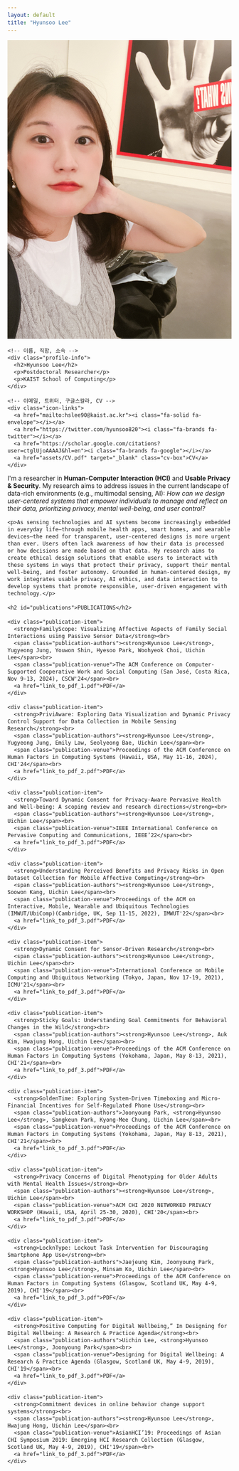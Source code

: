 ```yaml
---
layout: default
title: "Hyunsoo Lee"
---
```


<div class="page-wrapper">

  <!-- 왼쪽: 사진 + 아이콘 -->
  <div class="sidebar">
    <img src="assets/img/profile.JPG" alt="Profile Image" class="profile-img">
    
    <!-- 이름, 직함, 소속 -->
    <div class="profile-info">
      <h2>Hyunsoo Lee</h2>
      <p>Postdoctoral Researcher</p>
      <p>KAIST School of Computing</p>
    </div>

    <!-- 이메일, 트위터, 구글스칼라, CV -->
    <div class="icon-links">
      <a href="mailto:hslee90@kaist.ac.kr"><i class="fa-solid fa-envelope"></i></a>
      <a href="https://twitter.com/hyunsoo820"><i class="fa-brands fa-twitter"></i></a>
      <a href="https://scholar.google.com/citations?user=ctglUjoAAAAJ&hl=en"><i class="fa-brands fa-google"></i></a>
      <a href="assets/CV.pdf" target="_blank" class="cv-box">CV</a>
    </div>
  </div> <!-- .sidebar 닫기 -->

  <!-- 오른쪽: 텍스트 내용 -->
  <div class="main-content">
    <p>I'm a researcher in <strong>Human-Computer Interaction (HCI)</strong> and <strong>Usable Privacy & Security</strong>. My research aims to address issues in the current landscape of data-rich environments (e.g., multimodal sensing, AI): <i>How can we design user-centered systems that empower individuals to manage and reflect on their data, prioritizing privacy, mental well-being, and user control?</i></p>

    <p>As sensing technologies and AI systems become increasingly embedded in everyday life—through mobile health apps, smart homes, and wearable devices—the need for transparent, user-centered designs is more urgent than ever. Users often lack awareness of how their data is processed or how decisions are made based on that data. My research aims to create ethical design solutions that enable users to interact with these systems in ways that protect their privacy, support their mental well-being, and foster autonomy. Grounded in human-centered design, my work integrates usable privacy, AI ethics, and data interaction to develop systems that promote responsible, user-driven engagement with technology.</p>

    <h2 id="publications">PUBLICATIONS</h2>

    <div class="publication-item">
      <strong>FamilyScope: Visualizing Affective Aspects of Family Social Interactions using Passive Sensor Data</strong><br>
      <span class="publication-authors"><strong>Hyunsoo Lee</strong>, Yugyeong Jung, Youwon Shin, Hyesoo Park, Woohyeok Choi, Uichin Lee</span><br>
      <span class="publication-venue">The ACM Conference on Computer-Supported Cooperative Work and Social Computing (San José, Costa Rica, Nov 9-13, 2024), CSCW'24</span><br>
      <a href="link_to_pdf_1.pdf">PDF</a>
    </div>

    <div class="publication-item">
      <strong>PriviAware: Exploring Data Visualization and Dynamic Privacy Control Support for Data Collection in Mobile Sensing Research</strong><br>
      <span class="publication-authors"><strong>Hyunsoo Lee</strong>, Yugyeong Jung, Emily Law, Seolyeong Bae, Uichin Lee</span><br>
      <span class="publication-venue">Proceedings of the ACM Conference on Human Factors in Computing Systems (Hawaii, USA, May 11-16, 2024), CHI'24</span><br>
      <a href="link_to_pdf_2.pdf">PDF</a>
    </div>

    <div class="publication-item">
      <strong>Toward Dynamic Consent for Privacy-Aware Pervasive Health and Well-being: A scoping review and research directions</strong><br>
      <span class="publication-authors"><strong>Hyunsoo Lee</strong>, Uichin Lee</span><br>
      <span class="publication-venue">IEEE International Conference on Pervasive Computing and Communications, IEEE’22</span><br>
      <a href="link_to_pdf_3.pdf">PDF</a>
    </div>

    <div class="publication-item">
      <strong>Understanding Perceived Benefits and Privacy Risks in Open Dataset Collection for Mobile Affective Computing</strong><br>
      <span class="publication-authors"><strong>Hyunsoo Lee</strong>, Soowon Kang, Uichin Lee</span><br>
      <span class="publication-venue">Proceedings of the ACM on Interactive, Mobile, Wearable and Ubiquitous Technologies (IMWUT/UbiComp)(Cambridge, UK, Sep 11-15, 2022), IMWUT'22</span><br>
      <a href="link_to_pdf_3.pdf">PDF</a>
    </div>

    <div class="publication-item">
      <strong>Dynamic Consent for Sensor-Driven Research</strong><br>
      <span class="publication-authors"><strong>Hyunsoo Lee</strong>, Uichin Lee</span><br>
      <span class="publication-venue">International Conference on Mobile Computing and Ubiquitous Networking (Tokyo, Japan, Nov 17-19, 2021), ICMU'21</span><br>
      <a href="link_to_pdf_3.pdf">PDF</a>
    </div>

    <div class="publication-item">
      <strong>Sticky Goals: Understanding Goal Commitments for Behavioral Changes in the Wild</strong><br>
      <span class="publication-authors"><strong>Hyunsoo Lee</strong>, Auk Kim, Hwajung Hong, Uichin Lee</span><br>
      <span class="publication-venue">Proceedings of the ACM Conference on Human Factors in Computing Systems (Yokohama, Japan, May 8-13, 2021), CHI'21</span><br>
      <a href="link_to_pdf_3.pdf">PDF</a>
    </div>

    <div class="publication-item">
      <strong>GoldenTime: Exploring System-Driven Timeboxing and Micro-Financial Incentives for Self-Regulated Phone Use</strong><br>
      <span class="publication-authors">Joonyoung Park, <strong>Hyunsoo Lee</strong>, Sangkeun Park, Kyong-Mee Chung, Uichin Lee</span><br>
      <span class="publication-venue">Proceedings of the ACM Conference on Human Factors in Computing Systems (Yokohama, Japan, May 8-13, 2021), CHI'21</span><br>
      <a href="link_to_pdf_3.pdf">PDF</a>
    </div>

    <div class="publication-item">
      <strong>Privacy Concerns of Digital Phenotyping for Older Adults with Mental Health Issues</strong><br>
      <span class="publication-authors"><strong>Hyunsoo Lee</strong>, Uichin Lee</span><br>
      <span class="publication-venue">ACM CHI 2020 NETWORKED PRIVACY WORKSHOP (Hawaii, USA, April 25-30, 2020), CHI'20</span><br>
      <a href="link_to_pdf_3.pdf">PDF</a>
    </div>

    <div class="publication-item">
      <strong>LocknType: Lockout Task Intervention for Discouraging Smartphone App Use</strong><br>
      <span class="publication-authors">Jaejeung Kim, Joonyoung Park, <strong>Hyunsoo Lee</strong>, Minsam Ko, Uichin Lee</span><br>
      <span class="publication-venue">Proceedings of the ACM Conference on Human Factors in Computing Systems (Glasgow, Scotland UK, May 4-9, 2019), CHI'19</span><br>
      <a href="link_to_pdf_3.pdf">PDF</a>
    </div>

    <div class="publication-item">
      <strong>Positive Computing for Digital Wellbeing,” In Designing for Digital Wellbeing: A Research & Practice Agenda</strong><br>
      <span class="publication-authors">Uichin Lee, <strong>Hyunsoo Lee</strong>, Joonyoung Park</span><br>
      <span class="publication-venue">Designing for Digital Wellbeing: A Research & Practice Agenda (Glasgow, Scotland UK, May 4-9, 2019), CHI'19</span><br>
      <a href="link_to_pdf_3.pdf">PDF</a>
    </div>

    <div class="publication-item">
      <strong>Commitment devices in online behavior change support systems</strong><br>
      <span class="publication-authors"><strong>Hyunsoo Lee</strong>, Hwajung Hong, Uichin Lee</span><br>
      <span class="publication-venue">AsianHCI’19: Proceedings of Asian CHI Symposium 2019: Emerging HCI Research Collection (Glasgow, Scotland UK, May 4-9, 2019), CHI'19</span><br>
      <a href="link_to_pdf_3.pdf">PDF</a>
    </div>

  </div> <!-- .main-content 닫기 -->

</div> <!-- .page-wrapper 닫기 -->
